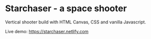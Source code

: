 # Starchaser - a space shooter

Vertical shooter build with HTML Canvas, CSS and vanilla Javascript.

Live demo: https://starchaser.netlify.com
